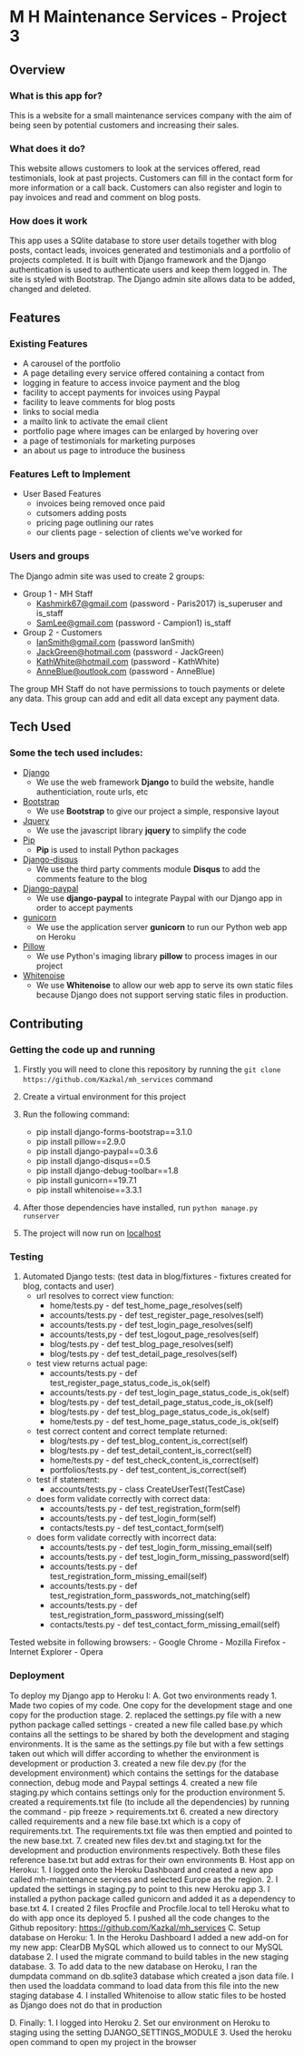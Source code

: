 # M H Maintenance Services - Project 3 

## Overview
### What is this app for?
 
This is a website for a small maintenance services company with the aim of being seen by potential customers and increasing their sales.

### What does it do?
 
This website allows customers to look at the services offered, read testimonials, look at past projects. Customers can fill in the contact form for more information or a call back. Customers can also register and login to pay invoices and read and comment on blog posts. 

### How does it work
 
This app uses a SQlite database to store user details together with blog posts, contact leads, invoices generated and testimonials and a portfolio of projects completed. It is built with Django framework  and the Django authentication is used to  authenticate users and keep them logged in. The site is styled with Bootstrap. The Django admin site allows data to be added, changed and deleted.

 
## Features
 ### Existing Features
- A carousel of the portfolio
- A page detailing every service offered containing a contact from
- logging in feature to access invoice payment and the blog
- facility to accept payments for invoices using Paypal
- facility to leave comments for blog posts
- links to social media
- a mailto link to activate the email client
- portfolio page where images can be enlarged by hovering over
- a page of testimonials for marketing purposes
- an about us page to introduce the business
 
### Features Left to Implement
- User Based Features
    - invoices being removed once paid
    - cutsomers adding posts
    - pricing page outlining our rates
    - our clients page - selection of clients we've worked for

### Users and groups
The Django admin site was used to create 2 groups:
 - Group 1 - MH Staff
 	- Kashmirk67@gmail.com (password - Paris2017) is_superuser and is_staff
 	- SamLee@gmail.com (password - Campion1) is_staff
 - Group 2 - Customers
 	- IanSmith@gmail.com (password IanSmith) 
 	- JackGreen@hotmail.com (password - JackGreen)
 	- KathWhite@hotmail.com (password - KathWhite)
 	- AnneBlue@outlook.com (password - AnneBlue)

 The group MH Staff do not have permissions to touch payments or delete any data. This group can add and edit all data except any payment data.  

 	
## Tech Used
 ### Some the tech used includes:
- [Django](https://www.djangoproject.com/)
    - We use the web framework **Django** to build the website, handle authenticiation, route urls, etc
- [Bootstrap](https://cdnjs.cloudflare.com/ajax/libs/bootswatch/3.3.6/cerulean/bootstrap.min.css)
    - We use **Bootstrap** to give our project a simple, responsive layout
- [Jquery](https://cdnjs.cloudflare.com/ajax/libs/jquery/3.2.1/jquery.min.js)
    - We use the javascript library **jquery** to simplify the code
- [Pip](https://bootstrap.pypa.io/get-pip.py)
    - **Pip** is used to install Python packages
- [Django-disqus](https://disqus.com/api/applications/register/)
	- We use the third party comments module **Disqus** to add the comments feature to the blog 
- [Django-paypal](https://pypi.python.org/pypi/django-paypal)
	-  We use **django-paypal** to integrate Paypal with our Django app in order to accept payments
- [gunicorn](http://docs.gunicorn.org/en/stable/install.html)
	- We use the application server **gunicorn** to run our Python web app on Heroku
- [Pillow](https://python-pillow.org/)
	- We use Python's imaging library **pillow** to process images in our project
- [Whitenoise](https://pypi.python.org/pypi/whitenoise)
 	- We use **Whitenoise** to allow our web app to serve its own static files because Django does not support serving static files in production. 


## Contributing
### Getting the code up and running
1. Firstly you will need to clone this repository by running the ```git clone https://github.com/Kazkal/mh_services``` command
2. Create a virtual environment for this project
3. Run the following command:
	 - pip install django-forms-bootstrap==3.1.0
	 - pip install pillow==2.9.0
	 - pip install django-paypal==0.3.6
	 - pip install django-disqus==0.5
	 - pip install django-debug-toolbar==1.8
	 - pip install gunicorn==19.7.1
	 - pip install whitenoise==3.3.1


4. After those dependencies have installed, run ```python manage.py runserver```
6. The project will now run on [localhost](http://127.0.0.1:8080)

### Testing
1. Automated Django tests:
	(test data in blog/fixtures - fixtures created for blog, contacts and user)
	- url resolves to correct view function:
		- home/tests.py - def test_home_page_resolves(self)
		- accounts/tests.py - def test_register_page_resolves(self)
		- accounts/tests.py - def test_login_page_resolves(self)
		- accounts/tests,py - def test_logout_page_resolves(self)
		- blog/tests.py - def test_blog_page_resolves(self)
		- blog/tests.py - def test_detail_page_resolves(self)
	- test view returns actual page:
		- accounts/tests.py - def test_register_page_status_code_is_ok(self)
		- accounts/tests.py - def test_login_page_status_code_is_ok(self)
		- blog/tests.py - def test_detail_page_status_code_is_ok(self)
		- blog/tests.py - def test_blog_page_status_code_is_ok(self)
		- home/tests.py - def test_home_page_status_code_is_ok(self)
	- test correct content and correct template returned:
		- blog/tests.py - def test_blog_content_is_correct(self)
		- blog/tests.py - def test_detail_content_is_correct(self)
		- home/tests.py - def test_check_content_is_correct(self)
		- portfolios/tests.py - def test_content_is_correct(self)
	- test if statement:
		- accounts/tests.py - class CreateUserTest(TestCase)
	- does form validate correctly with correct data:
		- accounts/tests.py - def test_registration_form(self)
		- accounts/tests.py - def test_login_form(self)
		- contacts/tests.py - def test_contact_form(self)
	- does form validate correctly with incorrect data:
		- accounts/tests.py - def test_login_form_missing_email(self)
		- accounts/tests.py - def test_login_form_missing_password(self)
		- accounts/tests.py - def test_registration_form_missing_email(self)
		- accounts/tests.py - def test_registration_form_passwords_not_matching(self)
		- accounts/tests.py - def test_registration_form_password_missing(self)
		- contacts/tests.py - def test_contact_form_missing_email(self)


Tested website in following browsers:
	- Google Chrome
	- Mozilla Firefox
	- Internet Explorer
	- Opera


### Deployment
To deploy my Django app to Heroku I:
A. Got two environments ready
	1. Made two copies of my code. One copy for the development stage and one copy for the production stage.
	2. replaced the settings.py file with a new python package called settings
		- created a new file called base.py which contains all the settings to be shared by both the development and staging environments. It is the same as the settings.py file but with a few  settings taken out which will differ according to whether the environment is development or production
	3. created a new file dev.py (for the development environment) which contains the settings for the database connection, debug mode and Paypal settings
	4. created a new file staging.py which contains settings only for the production environment
	5. created a requirements.txt file (to include all the dependencies) by running the command 
		 - pip freeze > requirements.txt
	6. created a new directory called requirements and a new file base.txt which is a copy of requirements.txt. The requirements.txt  file was then emptied and pointed to the new base.txt. 
	7. created new files dev.txt and staging.txt for the development and production environments respectively. Both these files reference base.txt but add extras for their own environments
B. Host app on Heroku:
	1. I logged onto the Heroku Dashboard and created a new app called mh-maintenance services and selected Europe as the region.
	2. I updated the settings in staging.py to point to this new Heroku app
	3. I installed a python package called gunicorn and added it as a dependency to base.txt
	4. I created 2 files Procfile and Procfile.local to tell  Heroku what to do with app once its deployed
	5. I pushed all the code changes to the Github repository: https://github.com/Kazkal/mh_services
C. Setup database on Heroku:
	1. In the Heroku Dashboard I added a new add-on for my new app: ClearDB MySQL which allowed us to connect to our MySQL database
	2. I used the migrate command to build tables in the new staging database.
	3. To add data to the new database on Heroku, I ran the dumpdata command on db.sqlite3 database which created a json data file. I then used the loaddata command to load data from this file into the new staging database
	4. I installed Whitenoise to allow static files to be hosted as Django does not do that in production

D. Finally:
	1. I logged into Heroku
	2. Set our environment on Heroku to staging using the setting DJANGO_SETTINGS_MODULE
	3. Used the heroku open command to open my project in the browser
	